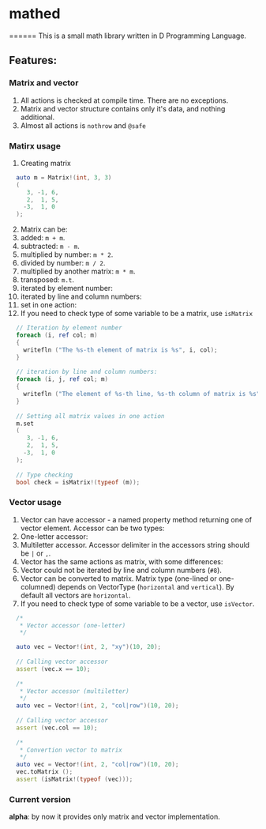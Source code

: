 # mathed
======
This is a small math library written in D Programming Language.

## Features:
### Matrix and vector
1. All actions is checked at compile time. There are no exceptions.
2. Matrix and vector structure contains only it's data, and nothing additional.
3. Almost all actions is `nothrow` and `@safe`

### Matirx usage
1. Creating matrix
  ```d
    auto m = Matrix!(int, 3, 3)
    (
       3, -1, 6,
       2,  1, 5,
      -3,  1, 0
    );
  ```
2. Matrix can be:
  1. added: `m + m`.
  2. subtracted: `m - m`.
  3. multiplied by number: `m * 2`.
  4. divided by number: `m / 2`.
  5. multiplied by another matrix: `m * m`.
  6. transposed: `m.t`.
  7. iterated by element number:
  8. iterated by line and column numbers:
  9. set in one action:
3. If you need to check type of some variable to be a matrix, use `isMatrix`
  ```d
    // Iteration by element number
    foreach (i, ref col; m)
    {
      writefln ("The %s-th element of matrix is %s", i, col);
    }
    
    // iteration by line and column numbers:
    foreach (i, j, ref col; m)
    {
      writefln ("The element of %s-th line, %s-th column of matrix is %s", i, j, col);
    }
    
    // Setting all matrix values in one action
    m.set
    (
       3, -1, 6,
       2,  1, 5,
      -3,  1, 0
    );
    
    // Type checking
    bool check = isMatrix!(typeof (m));
  ```
### Vector usage
1. Vector can have accessor - a named property method returning one of vector 
element. Accessor can be two types:
  1. One-letter accessor:
  2. Multiletter accessor. Accessor delimiter in the accessors string should 
  be `|` or `,`.
2. Vector has the same actions as matrix, with some differences:
  1. Vector could not be iterated by line and column numbers (`#8`).
  2. Vector can be converted to matrix. Matrix type (one-lined or one-columned)
  depends on VectorType (`horizontal` and `vertical`). By default all vectors 
  are `horizontal`.
3. If you need to check type of some variable to be a vector, use `isVector`.
  ```d
    /*
     * Vector accessor (one-letter)
     */

    auto vec = Vector!(int, 2, "xy")(10, 20);
    
    // Calling vector accessor
    assert (vec.x == 10); 
    
    /*
     * Vector accessor (multiletter)
     */
    auto vec = Vector!(int, 2, "col|row")(10, 20);
    
    // Calling vector accessor
    assert (vec.col == 10);
    
    /*
     * Convertion vector to matrix
     */
    auto vec = Vector!(int, 2, "col|row")(10, 20);
    vec.toMatrix ();
    assert (isMatrix!(typeof (vec)));
  ```

### Current version
**alpha**: by now it provides only matrix and vector implementation.

